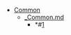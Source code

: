 - <a href = "F:\Node_projects\Node_Way\NBase\_Md\_Index\_Fedora\contaners\Learn_this\_stash\Screen_Resolution\Common\cat.Common\dir.Common.md">Common</a>
    - <a href = "F:\Node_projects\Node_Way\NBase\_Md\_Index\_Fedora\contaners\Learn_this\_stash\Screen_Resolution\Common\_Common.md">_Common.md</a>
        - *#[1](https://www.linuxmint.com.ru/viewtopic.php?t=4183)
